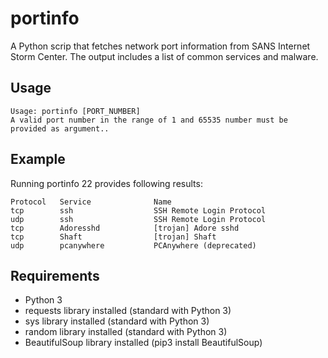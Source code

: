# portinfo
A Python scrip that fetches network port information from SANS Internet Storm Center. 
The output includes a list of common services and malware. 

## Usage
```
Usage: portinfo [PORT_NUMBER]
A valid port number in the range of 1 and 65535 number must be provided as argument..
```

## Example
Running portinfo 22 provides following results: 
```
Protocol   Service              Name
tcp        ssh                  SSH Remote Login Protocol
udp        ssh                  SSH Remote Login Protocol
tcp        Adoresshd            [trojan] Adore sshd
tcp        Shaft                [trojan] Shaft
udp        pcanywhere           PCAnywhere (deprecated) 
```

## Requirements
- Python 3 
- requests library installed (standard with Python 3) 
- sys library installed (standard with Python 3) 
- random library installed (standard with Python 3) 
- BeautifulSoup library installed (pip3 install BeautifulSoup)
